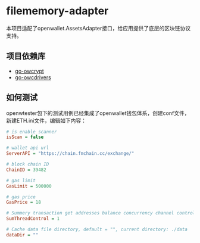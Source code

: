# filememory-adapter

本项目适配了openwallet.AssetsAdapter接口，给应用提供了底层的区块链协议支持。

## 项目依赖库

- [go-owcrypt](https://github.com/blocktree/go-owcrypt.git)
- [go-owcdrivers](https://github.com/blocktree/.git)

## 如何测试

openwtester包下的测试用例已经集成了openwallet钱包体系，创建conf文件，新建ETH.ini文件，编辑如下内容：

```ini
# is enable scanner
isScan = false

# wallet api url
ServerAPI = "https://chain.fmchain.cc/exchange/"

# block chain ID
ChainID = 39482

# gas limit
GasLimit = 500000

# gas price
GasPrice = 18

# Summery transaction get addresses balance concurrency channel control, default value is 5;
SumThreadControl = 1

# Cache data file directory, default = "", current directory: ./data
dataDir = ""
```

